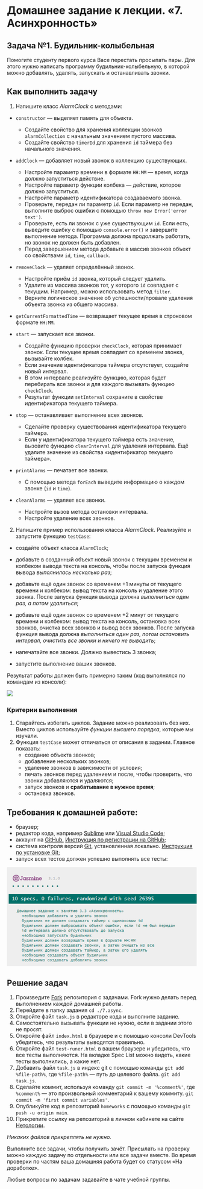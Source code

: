 # Домашнее задание к лекции. «7. Асинхронность» 

## Задача №1. Будильник-колыбельная

Помогите студенту первого курса Васе перестать просыпать пары. 
Для этого нужно написать программу будильник-колыбельную, в которой можно добавлять, удалять, запускать и останавливать звонки.

## Как выполнить задачу

1. Напишите класс *AlarmClock* с методами:

* `constructor` — выделяет память для объекта.
	* Создайте свойство для хранения коллекции звонков `alarmCollection` с начальным значением пустого массива. 
	* Создайте свойство `timerId` для хранения `id` таймера без начального значения.

* `addClock` — добавляет новый звонок в коллекцию существующих.
	* Настройте параметр времени в формате `HH:MM` — время, когда должно запуститься действие.
	* Настройте параметр функции колбека — действие, которое должно запуститься.
	* Настройте параметр идентификатора создаваемого звонка.
	* Проверьте, передан ли параметр `id`. Если параметр не передан, выполните выброс ошибки с помощью `throw new Error('error text')`.
	* Проверьте, есть ли звонок с уже существующим `id`. Если есть, выведите ошибку с помощью `console.error()` и завершите выполнение метода. Программа должна продолжать работать, но звонок не должен быть добавлен.
	* Перед завершением метода добавьте в массив звонков объект со свойствами `id`, `time`, `callback`.

* `removeClock` — удаляет определённый звонок.
	* Настройте приём `id` звонка, который следует удалить.
	* Удалите из массива звонков тот, у которого `id` совпадает с текущим. Например, можно использовать метод `filter`.
	* Верните логическое значение об успешности/провале удаления объекта звонка из общего массива.

* `getCurrentFormattedTime` — возвращает текущее время в строковом формате `HH:MM`.

* `start` — запускает все звонки.
	* Создайте функцию проверки `checkClock`, которая принимает звонок. Если текущее время совпадает со временем звонка, вызывайте колбек.
	* Если значение идентификатора таймера отсутствует, создайте новый интервал.
	* В этом интервале реализуйте функцию, которая будет перебирать все звонки и для каждого вызывать функцию `checkClock`.
	* Результат функции `setInterval` сохраните в свойстве идентификатора текущего таймера.

* `stop` — останавливает выполнение всех звонков.
	* Сделайте проверку существования идентификатора текущего таймера.
	* Если у идентификатора текущего таймера есть значение, вызовите функцию `clearInterval` для удаления интервала. Ещё удалите значение из свойства «идентификатор текущего таймера».

* `printAlarms` — печатает все звонки.
	* С помощью метода `forEach` выведите информацию о каждом звонке (`id` и `time`).

* `clearAlarms` — удаляет все звонки.
	* Настройте вызов метода остановки интервала.
	* Настройте удаление всех звонков.

2. Напишите пример использования класса *AlarmClock*. Реализуйте и запустите функцию `testCase`: 

* создайте объект класса `AlarmClock`;

* добавьте в созданный объект новый звонок с текущим временем и колбеком вывода текста на консоль, чтобы после запуска функция вывода *выполнилась несколько раз*;

* добавьте ещё один звонок со временем +1 минуты от текущего времени и колбеком: вывод текста на консоль и удаление этого звонка. После запуска функция вывода должна *выполниться один раз, а потом удалиться*;

* добавьте ещё один звонок со временем +2 минут от текущего времени и колбеком: вывод текста на консоль, остановка всех звонков, очистка всех звонков и вывод всех звонков. После запуска функция вывода должна *выполниться один раз, потом остановить интервал, очистить все звонки и ничего не выводить*;

* напечатайте все звонки. Должно вывестись 3 звонка;

* запустите выполнение ваших звонков.

Результат работы должен быть примерно таким (код выполнялся по командам из консоли):

![](https://sun1-24.userapi.com/4e78x8Gim59SbBdHgqnEpIbGJiUkjbFP0dhT9A/bLPY-cmewxY.jpg)

### Критерии выполнения

1. Старайтесь избегать циклов. Задание можно реализовать без них. Вместо циклов используйте *функции высшего порядка*, которые мы изучали.
2. Функция `testCase` может отличаться от описания в задании. Главное показать:
	* создание объекта звонков;
	* добавление нескольких звонков;
	* удаление звонков в зависимости от условия;
	* печать звонков перед удалением и после, чтобы проверить, что звонки добавляются и удаляются;
	* запуск звонков и **срабатывание в нужное время**;
	* остановка звонков.

## Требования к домашней работе:

* браузер;
* редактор кода, например [Sublime][1] или [Visual Studio Code][2];
* аккаунт на [GitHub.][0] [Инструкция по регистрации на GitHub][3];
* система контроля версий [Git][4], установленная локально. [Инструкция по установке Git][5];
* запуск всех тестов должен успешно выполнять все тесты:

![графическое представление](../Jasmine/results/sucessed_tasks3_3.png)

## Решение задач

1. Произведите [Fork](https://ru.wikipedia.org/wiki/Форк) репозитория с задачами. Fork нужно делать перед выполнением каждой домашней работы.
2. Перейдите в папку задания `cd ./7.async`.
3. Откройте файл `task.js` в редакторе кода и выполните задание.
4. Самостоятельно вызывать функции не нужно, если в задании этого не просят.
5. Откройте файл `index.html` в браузере и с помощью консоли DevTools убедитесь, что результаты выводятся правильно.
6. Откройте файл `test-runer.html` в вашем браузере и убедитесь, что все тесты выполняются. На вкладке Spec List можно видеть, какие тесты выполнились, а какие нет.
7. Добавить файл `task.js` в индекс git с помощью команды `git add %file-path%`, где `%file-path%` — путь до целевого файла. `git add task.js`.
8. Сделайте коммит, используя команду `git commit -m '%comment%'`, где `%comment%` — это произвольный комментарий к вашему коммиту. `git commit -m 'first commit variables'`.
9. Опубликуйте код в репозиторий `homeworks` с помощью команды `git push -u origin main`.
10. Прикрепите ссылку на репозиторий в личном кабинете на сайте [Нетологии][6].

[0]: https://github.com/
[1]: https://www.sublimetext.com/
[2]: https://code.visualstudio.com/
[3]: https://github.com/netology-code/guides/blob/master/git/github.md
[4]: https://git-scm.com/
[5]: https://github.com/netology-code/guides/blob/master/git/README.md
[6]: https://netology.ru/

*Никаких файлов прикреплять не нужно.*

Выполните все задачи, чтобы получить зачёт. Присылать на проверку можно каждую задачу по отдельности или все задачи вместе. Во время проверки по частям ваша домашняя работа будет со статусом «На доработке».

Любые вопросы по задачам задавайте в чате учебной группы.
